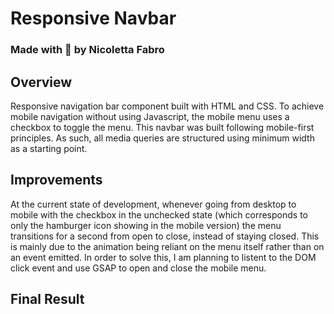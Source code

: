 # Responsive Navbar
### Made with :sparkling_heart: by Nicoletta Fabro

## Overview
Responsive navigation bar component built with HTML and CSS. To achieve mobile navigation without using Javascript, the mobile menu uses a checkbox to toggle the menu.
This navbar was built following mobile-first principles. As such, all media queries are structured using minimum width as a starting point.

## Improvements
At the current state of development, whenever going from desktop to mobile with the checkbox in the unchecked state (which corresponds to only the hamburger icon showing in the mobile version) the menu transitions for a second from open to close, instead of staying closed. This is mainly due to the animation being reliant on the menu itself rather than on an event emitted.
In order to solve this, I am planning to listent to the DOM click event and use GSAP to open and close the mobile menu.

## Final Result

